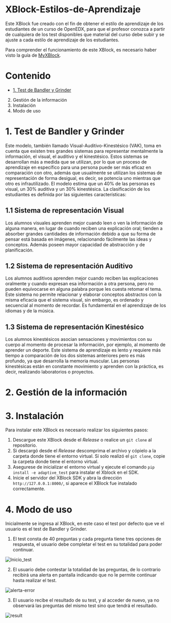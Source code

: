 # XBlock-Estilos-de-Aprendizaje

Este XBlock fue creado con el fin de obtener el estilo de aprendizaje de los estudiantes de un curso de OpenEDX, para que el profesor conozca a partir de cualquiera de los test disponibles que material del curso debe subir y se ajuste a cada estilo de aprendizaje de los estudiantes.

Para comprender el funcionamiento de este XBlock, es necesario haber visto la guía de [MyXBlock](https://github.com/J4ckDev/MyXblock).

# Contenido

- [1. Test de Bandler y Grinder](##1.-Test-de-Bandler-y-Grinder)
2. Gestión de la información
3. Instalación
4. Modo de uso

<!-- [1. Características](#1-características) -->

# 1. Test de Bandler y Grinder

Este modelo, también llamado Visual-Auditivo-Kinestésico (VAK), toma en cuenta que existen tres grandes sistemas para representar mentalmente la información, el visual, el auditivo y el kinestésico. Estos sistemas se desarrollan más a medida que se utilizan, por lo que un proceso de aprendizaje en específico para una persona puede ser más eficaz en comparación con otro, además que usualmente se utilizan los sistemas de representación de forma desigual, es decir, se potencia uno mientras que otro es infrautilizado. El modelo estima que un 40\% de las personas es visual, un 30\% auditiva y un 30\% kinestésica. La clasificación de los estudiantes es definida por las siguientes características: 

## 1.1 Sistema de representación Visual
Los alumnos visuales aprenden mejor cuando leen o ven la información de alguna manera, en lugar de cuando reciben una explicación oral; tienden a absorber grandes cantidades de información debido a que su forma de pensar está basada en  imágenes, relacionando fácilmente las ideas y conceptos. Además poseen mayor capacidad de abstracción y de planificación.
    
## 1.2 Sistema de representación Auditivo
Los alumnos auditivos aprenden mejor cuando reciben las explicaciones oralmente y cuando expresan esa información a otra persona, pero no pueden equivocarse en alguna palabra porque les cuesta retomar el tema. Este sistema no permite relacionar y elaborar conceptos abstractos con la misma eficacia que el sistema visual, sin embargo, es ordenado y secuencial al momento de recordar. Es fundamental en el aprendizaje de los idiomas y de la música.
    
## 1.3 Sistema de representación Kinestésico
Los alumnos kinestésicos asocian sensaciones y movimientos con su cuerpo al momento de procesar la información, por ejemplo, al momento de aprender un deporte. Este sistema de aprendizaje es lento y requiere más tiempo a comparación de los dos sistemas anteriores pero es más profundo, ya que desarrolla la memoria muscular. Las personas kinestésicas están en constante movimiento y aprenden con la práctica, es decir, realizando laboratorios o proyectos.

# 2. Gestión de la información

# 3. Instalación

Para instalar este XBlock es necesario realizar los siguientes pasos:

1. Descargue este XBlock desde el *Release* o realice un `git clone` al repositorio.
2. Si descargó desde el *Release* descomprima el archivo y cópielo a la carpeta donde tiene el entorno virtual. Sí solo realizó el `git clone`, copie la carpeta donde tiene el entorno virtual.
3. Asegurese de inicializar el entorno virtual y ejecute el comando `pip install -e adaptive_test` para instalar el Xblock en el SDK.
4. Inicie el servidor del XBlock SDK y abra la dirección `http://127.0.0.1:8000/`, si aparece el XBlock fue instalado correctamente.

# 4. Modo de uso

Inicialmente se ingresa al XBlock, en este caso el test por defecto que ve el usuario es el test de Bandler y Grinder.

1. El test consta de 40 preguntas y cada pregunta tiene tres opciones de respuesta, el usuario debe completar el test en su totalidad para poder continuar.

![Inicio_test](https://user-images.githubusercontent.com/74381298/156853820-074a2038-255c-4b0b-87ec-10b5f62cc1da.png)

2. El usuario debe contestar la totalidad de las preguntas, de lo contrario recibirá una alerta en pantalla indicando que no le permite continuar hasta realizar el test.

![alerta-error](https://user-images.githubusercontent.com/74381298/156853840-628cf5a8-66a9-4158-ab50-d1d54a5c3be7.png)

3. El usuario recibe el resultado de su test, y al acceder de nuevo, ya no observará las preguntas del mismo test sino que tendrá el resultado.

![result](https://user-images.githubusercontent.com/74381298/156853871-a2e04839-7dd0-4dd0-a430-2130b879d291.png)

